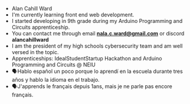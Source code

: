- Alan Cahill Ward
- I'm currently learning front end web development.
- I started developing in 9th grade during my Arduino Programming and Circuits apprenticeship.
- You can contact me through email **nala.c.ward@gmail.com** or discord **alancahillward**
- I am the president of my high schools cybersecurity team and am well versed in the topic.
- Apprenticeships: IdealStudentStartup Hackathon and Arduino Programming and Circuits @ NEIU
- 🗣Hablo español un poco porque lo aprendí en la escuela durante tres años y hablo la idioma en el trabajo.
- 🗣J'apprends le français depuis 1ans, mais je ne parle pas encore français.

